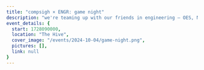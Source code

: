 ```yaml
---
title: "compsigh × ENGR: game night"
description: "we're teaming up with our friends in engineering — OES, NSBE, and EESC — to run a game night! come by for board games, card games, Switch, etc. and of course food and good vibes."
event_details: {
  start: 1728090000,
  location: "The Hive",
  cover_image: "/events/2024-10-04/game-night.png",
  pictures: [],
  link: null
}
---
```

